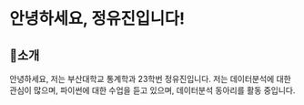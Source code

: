# 안녕하세요, 정유진입니다!

## 📍소개
안녕하세요, 저는 부산대학교 통계학과 23학번 정유진입니다. 저는 데이터분석에 대한 관심이 많으며, 파이썬에 대한 수업을 듣고 있으며, 데이터분석 동아리를 활동 중입니다.
